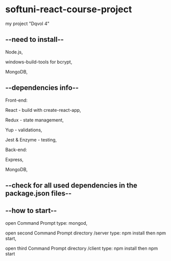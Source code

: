 # softuni-react-course-project
my project "Dqvol 4"

## --need to install--

Node.js,

windows-build-tools for bcrypt,

MongoDB,


## --dependencies info--

Front-end:

React - build with create-react-app,

Redux - state management,

Yup - validations,

Jest & Enzyme - testing,


Back-end:

Express,

MongoDB,


## --check for all used dependencies in the package.json files--


## --how to start--

open Command Prompt type: mongod,

open second Command Prompt directory /server type: npm install then npm start,

open third Command Prompt directory /client type: npm install then npm start